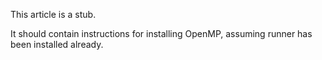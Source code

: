 This article is a stub.

It should contain instructions for installing OpenMP, assuming runner has been installed already.

